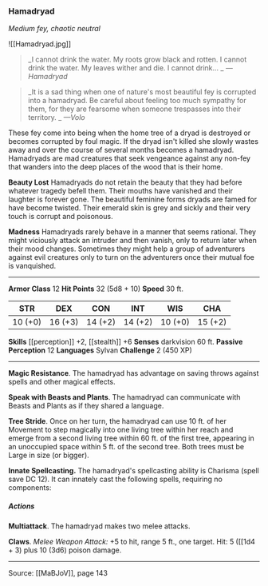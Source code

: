 ### Hamadryad
_Medium fey, chaotic neutral_

![[Hamadryad.jpg]]

> _I cannot drink the water. My roots grow black and rotten. I cannot drink the water. My leaves wither and die. I cannot drink...
_
> _—Hamadryad_

> _It is a sad thing when one of nature's most beautiful fey is corrupted into a hamadryad. Be careful about feeling too much sympathy for them, for they are fearsome when someone trespasses into their territory.
_
> _—Volo_

These fey come into being when the home tree of a dryad is destroyed or becomes corrupted by foul magic. If the dryad isn't killed she slowly wastes away and over the course of several months becomes a hamadryad. Hamadryads are mad creatures that seek vengeance against any non-fey that wanders into the deep places of the wood that is their home.

**Beauty Lost** Hamadryads do not retain the beauty that they had before whatever tragedy befell them. Their mouths have vanished and their laughter is forever gone. The beautiful feminine forms dryads are famed for have become twisted. Their emerald skin is grey and sickly and their very touch is corrupt and poisonous.


**Madness** Hamadryads rarely behave in a manner that seems rational. They might viciously attack an intruder and then vanish, only to return later when their mood changes. Sometimes they might help a group of adventurers against evil creatures only to turn on the adventurers once their mutual foe is vanquished.






---

**Armor Class** 12
**Hit Points** 32 (5d8 + 10)
**Speed** 30 ft.

| STR     | DEX     | CON     | INT     | WIS     | CHA     |
|---------|---------|---------|---------|---------|---------|
| 10 (+0) | 16 (+3) | 14 (+2) | 14 (+2) | 10 (+0) | 15 (+2) |

**Skills** [[perception]] +2, [[stealth]] +6
**Senses** darkvision 60 ft.
**Passive Perception** 12
**Languages** Sylvan
**Challenge** 2 (450 XP)

---

**Magic Resistance**. The hamadryad has advantage on saving throws against spells and other magical effects.

**Speak with Beasts and Plants**. The hamadryad can communicate with Beasts and Plants as if they shared a language.

**Tree Stride**. Once on her turn, the hamadryad can use 10 ft. of her Movement to step magically into one living tree within her reach and emerge from a second living tree within 60 ft. of the first tree, appearing in an unoccupied space within 5 ft. of the second tree. Both trees must be Large in size (or bigger).

**Innate Spellcasting.** The hamadryad's spellcasting ability is Charisma (spell save DC 12). It can innately cast the following spells, requiring no components:

##### Actions
**Multiattack**. The hamadryad makes two melee attacks.

**Claws**. _Melee Weapon Attack:_ +5 to hit, range 5 ft., one target. Hit: 5 ([[1d4 + 3) plus 10 (3d6) poison damage.


---

Source: [[MaBJoV]], page 143
